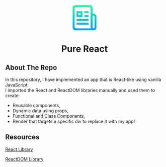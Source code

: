 <div align="center">
  <a href="https://github.com/eslamsobhy/pure-react">
    <img src="public/images/logo.png" alt="Logo" width="80" height="80">
  </a>
  <h1 align="center">Pure React</h1>
</div>

## About The Repo

In this repository, I have implemented an app that is React-like using vanilla JavaScript; <br />
I imported the React and ReactDOM libraries manually and used them to create: <br />

- Reusable components,
- Dynamic data using props,
- Functional and Class Components,
- Render that targets a specific div to replace it with my app!

## Resources

<p align="left">
    <a href="https://unpkg.com/react@18.2.0/umd/react.development.js">React Library</a>
</p>
<p align="left">
    <a href="https://unpkg.com/react-dom@18.2.0/umd/react-dom.development.js">ReactDOM Library</a>
</p>
